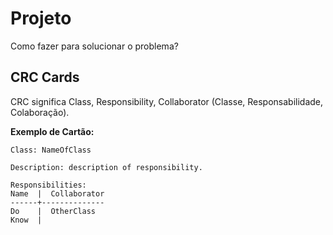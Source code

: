 # Projeto

Como fazer para solucionar o problema?

## CRC Cards

CRC significa Class, Responsibility, Collaborator \(Classe, Responsabilidade, Colaboração\).

**Exemplo de Cartão:**
```
Class: NameOfClass

Description: description of responsibility.

Responsibilities:
Name  |  Collaborator
------+--------------
Do    |  OtherClass
Know  |
```



